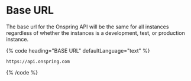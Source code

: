 # Base URL

The base url for the Onspring API will be the same for all instances regardless of whether the instances is a development, test, or production instance.

{% code heading="BASE URL" defaultLanguage="text" %}

```text
https://api.onspring.com
```

{% /code %}
